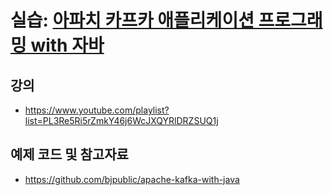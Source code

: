# 실습: [아파치 카프카 애플리케이션 프로그래밍 with 자바](https://book.naver.com/bookdb/book_detail.nhn?bid=18896970)

## 강의

* https://www.youtube.com/playlist?list=PL3Re5Ri5rZmkY46j6WcJXQYRlDRZSUQ1j

## 예제 코드 및 참고자료

* https://github.com/bjpublic/apache-kafka-with-java
